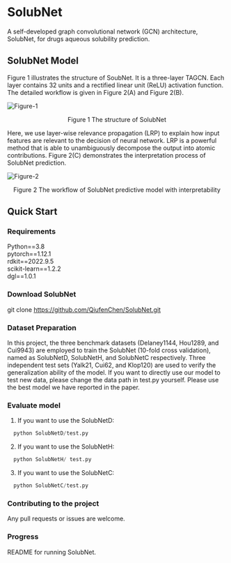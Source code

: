 # SolubNet
A self-developed graph convolutional network (GCN) architecture, SolubNet, for drugs aqueous solubility prediction.

## SolubNet Model
Figure 1 illustrates the structure of SoubNet. It is a three-layer TAGCN. Each layer contains 32 units and a rectified linear unit (ReLU) activation function. The detailed workflow is given in Figure 2(A) and Figure 2(B).

![Figure-1](https://user-images.githubusercontent.com/52032167/231805942-5de0aee4-ca8a-4eac-88c0-6719a86be7b2.png)
<p align="center">Figure 1 The structure of SolubNet</p>

Here, we use layer-wise relevance propagation (LRP) to explain how input features are relevant to the decision of neural network. LRP is a powerful method that is able to unambiguously decompose the output into atomic contributions. Figure 2(C) demonstrates the interpretation process of SolubNet prediction.

![Figure-2](https://user-images.githubusercontent.com/52032167/231806087-e39814df-b401-4cd0-8c05-dc0f7663dd23.png)
<p align="center">Figure 2 The workflow of SolubNet predictive model with interpretability</p>

## Quick Start
### Requirements
Python==3.8 \
pytorch==1.12.1 \
rdkit==2022.9.5 \
scikit-learn==1.2.2 \
dgl==1.0.1

### Download SolubNet
git clone https://github.com/QiufenChen/SolubNet.git

### Dataset Preparation
In this project, the three benchmark datasets (Delaney1144, Hou1289, and Cui9943) are employed to train the SolubNet (10-fold cross validation), named as SolubNetD, SolubNetH, and SolubNetC respectively. Three independent test sets (Yalk21, Cui62, and Klop120) are used to verify the generalization ability of the model. If you want to directly use our model to test new data, please change the data path in test.py yourself. Please use the best model we have reported in the paper.

### Evaluate model
1. If you want to use the SolubNetD:
```python
  python SolubNetD/test.py
```
2. If you want to use the SolubNetH:
```python
  python SolubNetH/ test.py
```
3. If you want to use the SolubNetC:
```python
  python SolubNetC/test.py
```

### Contributing to the project
Any pull requests or issues are welcome.

### Progress
README for running SolubNet.
